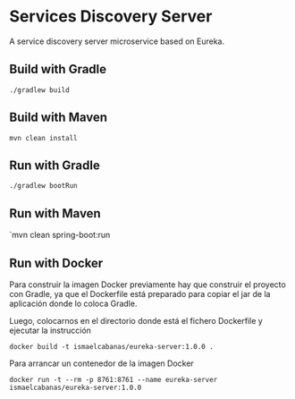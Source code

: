 # Services Discovery Server

A service discovery server microservice based on Eureka.

## Build with Gradle

`./gradlew build`

## Build with Maven

`mvn clean install`

## Run with Gradle

`./gradlew bootRun`

## Run with Maven

`mvn clean spring-boot:run

## Run with Docker

Para construir la imagen Docker previamente hay que construir el proyecto con Gradle,
ya que el Dockerfile está preparado para copiar el jar de la aplicación donde lo coloca Gradle.

Luego, colocarnos en el directorio donde está el fichero Dockerfile y ejecutar la instrucción

`docker build -t ismaelcabanas/eureka-server:1.0.0 .`

Para arrancar un contenedor de la imagen Docker

`docker run -t --rm -p 8761:8761 --name eureka-server ismaelcabanas/eureka-server:1.0.0`

